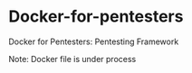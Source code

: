 # Docker-for-pentesters
Docker for Pentesters: Pentesting Framework


Note: Docker file is under process